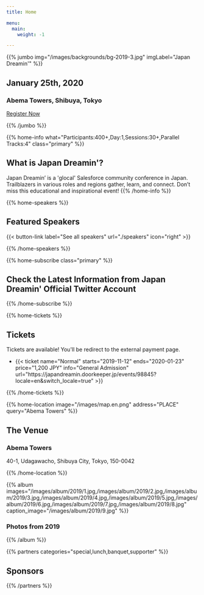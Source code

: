 ```yaml
---
title: Home

menu:
  main:
    weight: -1

---
```


{{% jumbo img="/images/backgrounds/bg-2019-3.jpg" imgLabel="Japan Dreamin'" %}}

## January 25th, 2020
### Abema Towers, Shibuya, Tokyo

<a class="btn primary btn-lg" style="margin-top: 1em;" href="https://japandreamin.doorkeeper.jp/events/98845?locale=en&switch_locale=true" target="_blank">Register Now</a> 

<!--
<a class="btn primary btn-lg" href="CALL_FOR_SPEAKERS_URL">
    <svg class="icon icon-cfp"><use xlink:href="#cfp"></use></svg>Submit a presentation
</a>
-->

{{% /jumbo %}}



{{% home-info what="Participants:400+,Day:1,Sessions:30+,Parallel Tracks:4" class="primary" %}}
## What is Japan Dreamin'?

Japan Dreamin’ is a 'glocal' Salesforce community conference in Japan. Trailblazers in various roles and regions gather, learn, and connect. Don’t miss this educational and inspirational event!
{{% /home-info %}}


<!-- {{< youtube-section link="YOUTUBE_ID" title="Watch 2019 best moments" class="" >}} -->

<!-- ... -->



{{% home-speakers %}}
## Featured Speakers

<!--
{{< button-link label="Submit a presentation"
                url="CALL_FOR_SPEAKERS_URL"
                icon="cfp" >}}
--> 
{{< button-link label="See all speakers"
                url="./speakers"
                icon="right" >}}

{{% /home-speakers %}}


<!-- ... -->

{{% home-subscribe  class="primary" %}}

## Check the Latest Information from Japan Dreamin' Official Twitter Account

{{% /home-subscribe %}}

<!-- ... -->

{{% home-tickets %}}
## Tickets
<!--
<a class="btn primary" href="TICKET_URL" target="_blank"><svg class="icon icon-cfp"><use xlink:href="#ticket"></use></svg>Ticketing</a>
-->
Tickets are available! You'll be redirect to the external payment page.

<ul>
<li>{{< ticket name="Normal"
           starts="2019-11-12"
           ends="2020-01-23"
           price="1,200 JPY"
           info="General Admission"
           url="https://japandreamin.doorkeeper.jp/events/98845?locale=en&switch_locale=true" >}}</li>
</ul>

{{% /home-tickets %}}

<!-- ... -->

{{% home-location
    image="/images/map.en.png"
    address="PLACE"
    query="Abema Towers" %}}

## The Venue

### Abema Towers

<!--Location Description-->
40-1, Udagawacho, Shibuya City, Tokyo, 150-0042

{{% /home-location %}}

<!-- ... -->

{{% album images="/images/album/2019/1.jpg,/images/album/2019/2.jpg,/images/album/2019/3.jpg,/images/album/2019/4.jpg,/images/album/2019/5.jpg,/images/album/2019/6.jpg,/images/album/2019/7.jpg,/images/album/2019/8.jpg" caption_image="/images/album/2019/9.jpg" %}}

### Photos from 2019

<!--
<a class="btn primary" target="_blank" rel="noopener" href="ALBUM_URL">
    See all photos
    {{% icon "right" %}}
</a>
-->

{{% /album  %}}

<!-- ... --> 

{{% partners categories="special,lunch,banquet,supporter" %}}

## Sponsors

{{% /partners %}}
